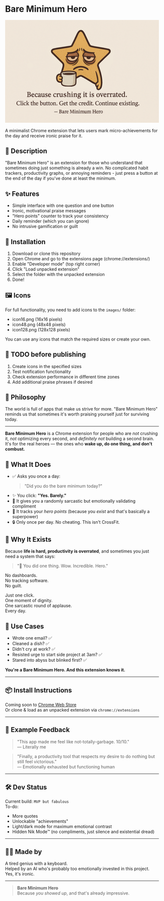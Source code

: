 # Bare Minimum Hero

![Bare Minimum Hero](images/BMH_promo.png)

A minimalist Chrome extension that lets users mark micro-achievements for the day and receive ironic praise for it.

## 🚀 Description

"Bare Minimum Hero" is an extension for those who understand that sometimes doing just something is already a win. No complicated habit trackers, productivity graphs, or annoying reminders - just press a button at the end of the day if you've done at least the minimum.

## ✨ Features

- Simple interface with one question and one button
- Ironic, motivational praise messages
- "Hero points" counter to track your consistency
- Daily reminder (which you can ignore)
- No intrusive gamification or guilt

## 🔧 Installation

1. Download or clone this repository
2. Open Chrome and go to the extensions page (chrome://extensions/)
3. Enable "Developer mode" (top right corner)
4. Click "Load unpacked extension"
5. Select the folder with the unpacked extension
6. Done!

## 🖼️ Icons

For full functionality, you need to add icons to the `images/` folder:
- icon16.png (16x16 pixels)
- icon48.png (48x48 pixels)
- icon128.png (128x128 pixels)

You can use any icons that match the required sizes or create your own.

## 📝 TODO before publishing

1. Create icons in the specified sizes
2. Test notification functionality
3. Check extension performance in different time zones
4. Add additional praise phrases if desired

## 🤔 Philosophy

The world is full of apps that make us strive for more. "Bare Minimum Hero" reminds us that sometimes it's worth praising yourself just for surviving today.

---

**Bare Minimum Hero** is a Chrome extension for people who are *not* crushing it, *not* optimizing every second, and *definitely not* building a second brain.  
It's for the real heroes — the ones who **wake up, do one thing, and don't combust.**

## 🚀 What It Does

- ✅ Asks you once a day:  
  > "Did you do the bare minimum today?"
- ✨ You click: **"Yes. Barely."**
- 🎉 It gives you a randomly sarcastic but emotionally validating compliment
- 🧠 It tracks your *hero points* (because you *exist* and that's basically a superpower)
- 🔒 Only once per day. No cheating. This isn't CrossFit.

## 🧾 Why It Exists

Because **life is hard, productivity is overrated**, and sometimes you just need a system that says:  
> "👏 You did one thing. Wow. Incredible. Hero."

No dashboards.  
No tracking software.  
No guilt.

Just one click.  
One moment of dignity.  
One sarcastic round of applause.  
Every day.

## 🧠 Use Cases

- Wrote one email? ✅  
- Cleaned a dish? ✅  
- Didn't cry at work? ✅  
- Resisted urge to start side project at 3am? ✅  
- Stared into abyss but blinked first? ✅

**You're a Bare Minimum Hero. And this extension knows it.**

---

## 📦 Install Instructions

Coming soon to [Chrome Web Store]()  
Or clone & load as an unpacked extension via `chrome://extensions`

---

## 💬 Example Feedback

> "This app made me feel like not-totally-garbage. 10/10."  
> — Literally me

> "Finally, a productivity tool that respects my desire to do nothing but still feel victorious."  
> — Emotionally exhausted but functioning human

---

## 🛠 Dev Status

Current build: `MVP but fabulous`  
To-do:
- More quotes
- Unlockable "achievements"
- Light/dark mode for maximum emotional contrast
- Hidden Nik Mode™ (no compliments, just silence and existential dread)

---

## 🧙‍♂️ Made by

A tired genius with a keyboard.  
Helped by an AI who's probably too emotionally invested in this project.  
Yes, it's ironic.

---

> **Bare Minimum Hero**  
> Because *you showed up*, and that's already impressive.

